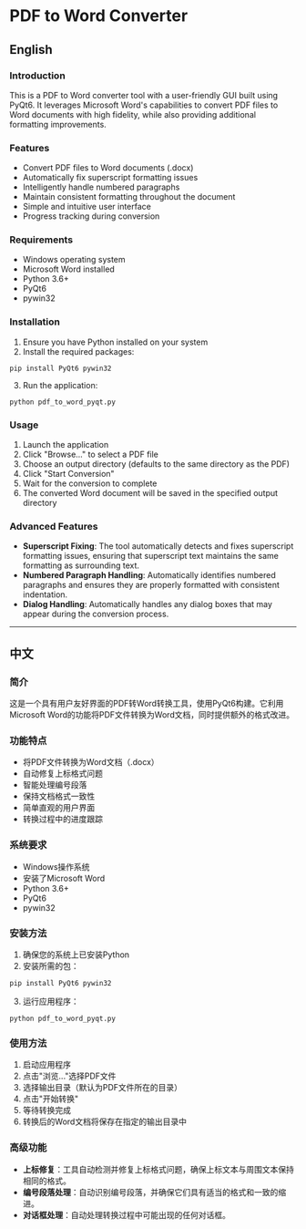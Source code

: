 # PDF to Word Converter

## English

### Introduction
This is a PDF to Word converter tool with a user-friendly GUI built using PyQt6. It leverages Microsoft Word's capabilities to convert PDF files to Word documents with high fidelity, while also providing additional formatting improvements.

### Features
- Convert PDF files to Word documents (.docx)
- Automatically fix superscript formatting issues
- Intelligently handle numbered paragraphs
- Maintain consistent formatting throughout the document
- Simple and intuitive user interface
- Progress tracking during conversion

### Requirements
- Windows operating system
- Microsoft Word installed
- Python 3.6+
- PyQt6
- pywin32

### Installation
1. Ensure you have Python installed on your system
2. Install the required packages:
```
pip install PyQt6 pywin32
```
3. Run the application:
```
python pdf_to_word_pyqt.py
```

### Usage
1. Launch the application
2. Click "Browse..." to select a PDF file
3. Choose an output directory (defaults to the same directory as the PDF)
4. Click "Start Conversion"
5. Wait for the conversion to complete
6. The converted Word document will be saved in the specified output directory

### Advanced Features
- **Superscript Fixing**: The tool automatically detects and fixes superscript formatting issues, ensuring that superscript text maintains the same formatting as surrounding text.
- **Numbered Paragraph Handling**: Automatically identifies numbered paragraphs and ensures they are properly formatted with consistent indentation.
- **Dialog Handling**: Automatically handles any dialog boxes that may appear during the conversion process.

---

## 中文

### 简介
这是一个具有用户友好界面的PDF转Word转换工具，使用PyQt6构建。它利用Microsoft Word的功能将PDF文件转换为Word文档，同时提供额外的格式改进。

### 功能特点
- 将PDF文件转换为Word文档（.docx）
- 自动修复上标格式问题
- 智能处理编号段落
- 保持文档格式一致性
- 简单直观的用户界面
- 转换过程中的进度跟踪

### 系统要求
- Windows操作系统
- 安装了Microsoft Word
- Python 3.6+
- PyQt6
- pywin32

### 安装方法
1. 确保您的系统上已安装Python
2. 安装所需的包：
```
pip install PyQt6 pywin32
```
3. 运行应用程序：
```
python pdf_to_word_pyqt.py
```

### 使用方法
1. 启动应用程序
2. 点击"浏览..."选择PDF文件
3. 选择输出目录（默认为PDF文件所在的目录）
4. 点击"开始转换"
5. 等待转换完成
6. 转换后的Word文档将保存在指定的输出目录中

### 高级功能
- **上标修复**：工具自动检测并修复上标格式问题，确保上标文本与周围文本保持相同的格式。
- **编号段落处理**：自动识别编号段落，并确保它们具有适当的格式和一致的缩进。
- **对话框处理**：自动处理转换过程中可能出现的任何对话框。
